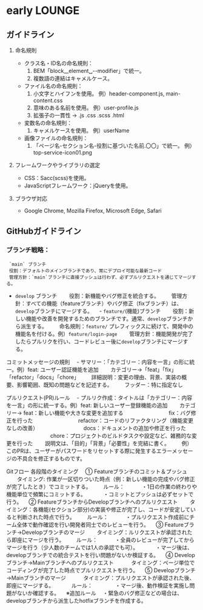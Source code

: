 # early LOUNGE
## ガイドライン
1. 命名規則
   - クラス名・ID名の命名規則：
     1. BEM「block__element␣--modifier」で統一。
     2. 複数語の連結はキャメルケース。
   - ファイル名の命名規則：
     1. 小文字とハイフンを使用。 例）header-component.js, main-content.css
     2. 意味のある名前を使用。 例）user-profile.js
     3. 拡張子の一貫性 → .js .css .scss .html
   - 変数名の命名規則：
     1. キャメルケースを使用。 例）userName
   - 画像ファイルの命名規則：
     1. 「ページ名-セクション名-役割に基づいた名前.〇〇」で統一。 例）top-service-icon01.png

2. フレームワークやライブラリの選定
   - CSS：Sacc(scss)を使用。
   - JavaScriptフレームワーク：jQueryを使用。

3. ブラウザ対応
   - Google Chrome, Mozilla Firefox, Microsoft Edge, Safari

## GitHubガイドライン
   ### ブランチ戦略：
     `main` ブランチ
     役割：デフォルトのメインブランチであり、常にデプロイ可能な最新コード
     管理方針：`main`ブランチに直接プッシュは行わず、必ずプルリクエストを通じてマージする。
   - `develop` ブランチ
　　役割：新機能やバグ修正を統合する。
　　管理方針：すべての機能（featureブランチ）やバグ修正（fixブランチ）は、`develop`ブランチにマージする。
　- `feature/`(機能)ブランチ
　　役割：新しい機能や改善を開発するためのブランチです。通常、`develop`ブランチから派生する。
　　命名規則：`feature/` プレフィックスに続けて、開発中の機能名を付ける。例）`feature/login-page`
　　管理方針：機能開発が完了したらプルリクを行い、コードレビュー後に`develop`ブランチにマージする。

コミットメッセージの規則
　- サマリー：「カテゴリー：内容を一言」の形に統一。例）feat: ユーザー認証機能を追加
　　カテゴリー→「feat」「fix」「refactor」「docs」「chore」
　　詳細説明：変更の理由、背景、実装の概要、影響範囲、既知の問題などを記述する。
　　フッダー：特に指定なし

プルリクエスト(PR)ルール
　- プルリク作成：タイトルは「カテゴリー：内容を一言」の形に統一する。例）feat: 新しいユーザー登録機能の追加
　　カテゴリー→ feat：新しい機能や大きな変更を追加する
　　　　　　　　 fix：バグ修正を行った
　　　　　　　　 refactor：コードのリファクタリング（機能変更なしの改善）
　　　　　　　　 docs：ドキュメントの追加や修正を行った
　　　　　　　　 chore：プロジェクトのビルドタスクや設定など、雑務的な変更を行った
　　説明文は、「目的」「背景」「必要性」を完結に書く。
　　例）このPRは、ユーザーがパスワードをリセットする際に発生するエラーメッセージの不具合を修正するものです。

Gitフロー 各段階のタイミング
　① Featureブランチのコミット＆プッシュ
　　タイミング: 作業が一区切りついた時点（例：新しい機能の完成やバグ修正が完了したとき）でコミットする。
　　ルール：
　　　・1日の作業の終わりや機能単位で頻繁にコミットする。
　　　・コミットとプッシュは必ずセットで行う。
　② FeatureブランチからDevelopブランチへのプルリクエスト
　　タイミング：各機能(セクション部分)の実装や修正が完了し、コードが安定していると判断された時点で行う。
　　ルール：
　　　・プルリクエスト作成前にチーム全体で動作確認を行い開発者同士でのレビューを行う。
　③ Featureブランチ→Developブランチのマージ
　　タイミング：ルリクエストが承認されたら即座にマージを行う。
　　ルール：
　　　・全員のレビューが完了してからマージを行う（少人数のチームでは1人の承認でも可）。
　　　・マージ後は、developブランチでの統合テストを行い問題がないか検証する。
　④ Developブランチ→Mainブランチへのプルリクエスト
　　　タイミング：ページ単位でコーディングが完了した時点でプルリクエストを行う。
　⑤ Developブランチ→Mainブランチのマージ
　　　タイミング：プルリクエストが承認された後、即座にマージする。
　　　ルール：
　　　　・マージ後、動作検証を実施し問題がないか確認する。
　※追加ルール
　・緊急のバグ修正などの場合は、developブランチから派生したhotfixブランチを作成する。
